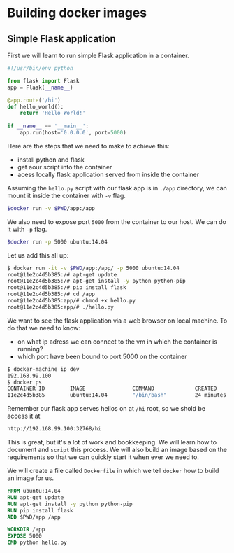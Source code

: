 # Building docker images

## Simple Flask application
First we will learn to run simple Flask application in a container.

```py
#!/usr/bin/env python

from flask import Flask
app = Flask(__name__)

@app.route('/hi')
def hello_world():
    return 'Hello World!'
    
if __name__ == '__main__':
    app.run(host='0.0.0.0', port=5000)
```

Here are the steps that we need to make to achieve this:
* install python and flask
* get aour script into the container
* acess locally flask application served from inside the container

Assuming the `hello.py` script with our flask app  is in `./app`
directory, we can mount it inside the container with `-v` flag.

```sh
$docker run -v $PWD/app:/app
```

We also need to expose port `5000` from the container to our host.
We can do it with `-p` flag.

```sh
$docker run -p 5000 ubuntu:14.04
```

Let us add this all up:
```sh
$ docker run -it -v $PWD/app:/app/ -p 5000 ubuntu:14.04
root@11e2c4d5b385:/# apt-get update
root@11e2c4d5b385:/# apt-get install -y python python-pip
root@11e2c4d5b385:/# pip install flask
root@11e2c4d5b385:/# cd /app
root@11e2c4d5b385:app/# chmod +x hello.py
root@11e2c4d5b385:app/# ./hello.py
```

We want to see the flask application via a web browser on local machine.
To do that we need to know:
* on what ip adress we can connect to the vm in which the container
  is running?
* which port have been bound to port 5000 on the container

```sh
$ docker-machine ip dev
192.168.99.100
$ docker ps
CONTAINER ID        IMAGE               COMMAND             CREATED             STATUS              PORTS                     NAMES
11e2c4d5b385        ubuntu:14.04        "/bin/bash"         24 minutes ago      Up 24 minutes       0.0.0.0:32768->5000/tcp   sick_swirles
```

Remember our flask app serves hellos on at `/hi` root, so we shold be access
it at
```sh
http://192.168.99.100:32768/hi
```

This is great, but it's a lot of work and bookkeeping. We will learn how to
document and `script` this process. We will also build an image based on
the requirements so that we can quickly start it when ever we need to.

We will create a file called `Dockerfile` in which we tell `docker` how to
build an image for us.

```Dockerfile
FROM ubuntu:14.04
RUN apt-get update
RUN apt-get install -y python python-pip
RUN pip install flask
ADD $PWD/app /app

WORKDIR /app
EXPOSE 5000
CMD python hello.py
```